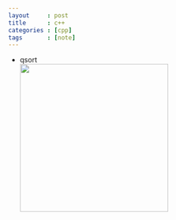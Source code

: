 ```yaml
---
layout     : post
title      : c++
categories : [cpp]
tags       : [note]
---
```


- qsort
<br><img src="http://7xqql4.com1.z0.glb.clouddn.com/qsort.png" height="300" width="300"><br>
